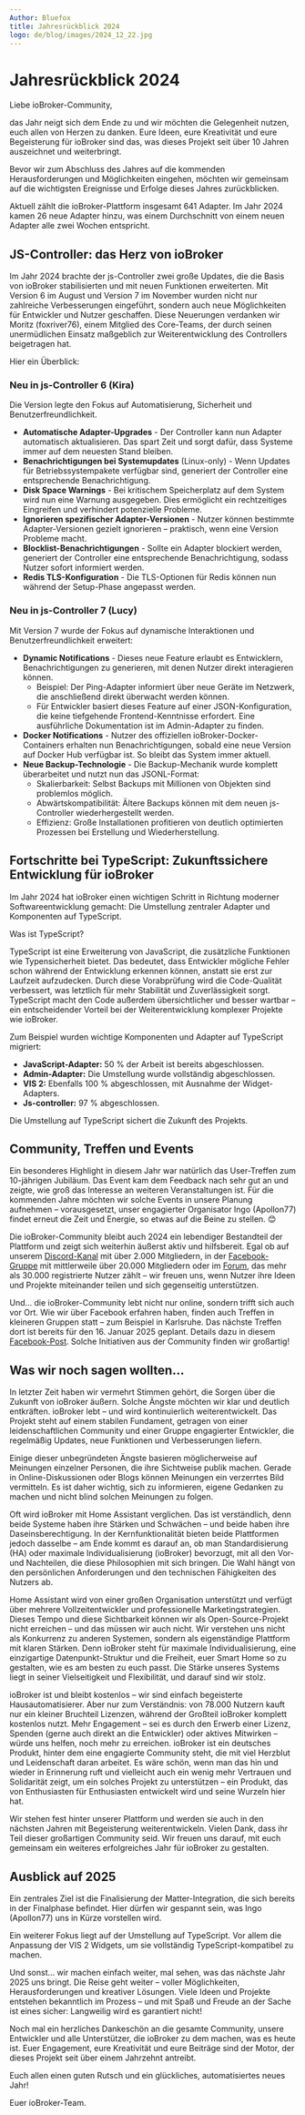 ```yaml
---
Author: Bluefox
title: Jahresrückblick 2024
logo: de/blog/images/2024_12_22.jpg
---
```

# Jahresrückblick 2024
Liebe ioBroker-Community,

das Jahr neigt sich dem Ende zu und wir möchten die Gelegenheit nutzen, euch allen von Herzen zu danken.
Eure Ideen, eure Kreativität und eure Begeisterung für ioBroker sind das, was dieses Projekt seit über 10 Jahren auszeichnet und weiterbringt.

Bevor wir zum Abschluss des Jahres auf die kommenden Herausforderungen und Möglichkeiten eingehen, möchten wir gemeinsam auf die wichtigsten Ereignisse und Erfolge dieses Jahres zurückblicken.

Aktuell zählt die ioBroker-Plattform insgesamt 641 Adapter. 
Im Jahr 2024 kamen 26 neue Adapter hinzu, was einem Durchschnitt von einem neuen Adapter alle zwei Wochen entspricht. 

## JS-Controller: das Herz von ioBroker
Im Jahr 2024 brachte der js-Controller zwei große Updates, die die Basis von ioBroker stabilisierten und mit neuen Funktionen erweiterten.
Mit Version 6 im August und Version 7 im November wurden nicht nur zahlreiche Verbesserungen eingeführt, sondern auch neue Möglichkeiten für Entwickler und Nutzer geschaffen.
Diese Neuerungen verdanken wir Moritz (foxriver76), einem Mitglied des Core-Teams, der durch seinen unermüdlichen Einsatz maßgeblich zur Weiterentwicklung des Controllers beigetragen hat. 

Hier ein Überblick:

### **Neu in js-Controller 6 (Kira)**

Die Version legte den Fokus auf Automatisierung, Sicherheit und Benutzerfreundlichkeit.

* **Automatische Adapter-Upgrades** - Der Controller kann nun Adapter automatisch aktualisieren. Das spart Zeit und sorgt dafür, dass Systeme immer auf dem neuesten Stand bleiben. 
* **Benachrichtigungen bei Systemupdates** (Linux-only) - Wenn Updates für Betriebssystempakete verfügbar sind, generiert der Controller eine entsprechende Benachrichtigung.
* **Disk Space Warnings** - Bei kritischem Speicherplatz auf dem System wird nun eine Warnung ausgegeben. Dies ermöglicht ein rechtzeitiges Eingreifen und verhindert potenzielle Probleme. 
* **Ignorieren spezifischer Adapter-Versionen** - Nutzer können bestimmte Adapter-Versionen gezielt ignorieren – praktisch, wenn eine Version Probleme macht.
* **Blocklist-Benachrichtigungen** - Sollte ein Adapter blockiert werden, generiert der Controller eine entsprechende Benachrichtigung, sodass Nutzer sofort informiert werden.
* **Redis TLS-Konfiguration** - Die TLS-Optionen für Redis können nun während der Setup-Phase angepasst werden.

### **Neu in js-Controller 7 (Lucy)**

Mit Version 7 wurde der Fokus auf dynamische Interaktionen und Benutzerfreundlichkeit erweitert:
* **Dynamic Notifications** - Dieses neue Feature erlaubt es Entwicklern, Benachrichtigungen zu generieren, mit denen Nutzer direkt interagieren können.
    * Beispiel: Der Ping-Adapter informiert über neue Geräte im Netzwerk, die anschließend direkt überwacht werden können.
    * Für Entwickler basiert dieses Feature auf einer JSON-Konfiguration, die keine tiefgehende Frontend-Kenntnisse erfordert. Eine ausführliche Dokumentation ist im Admin-Adapter zu finden.
* **Docker Notifications** - Nutzer des offiziellen ioBroker-Docker-Containers erhalten nun Benachrichtigungen, sobald eine neue Version auf Docker Hub verfügbar ist. So bleibt das System immer aktuell.
* **Neue Backup-Technologie** - Die Backup-Mechanik wurde komplett überarbeitet und nutzt nun das JSONL-Format:
    * Skalierbarkeit: Selbst Backups mit Millionen von Objekten sind problemlos möglich.
    * Abwärtskompatibilität: Ältere Backups können mit dem neuen js-Controller wiederhergestellt werden.
    * Effizienz: Große Installationen profitieren von deutlich optimierten Prozessen bei Erstellung und Wiederherstellung.

## Fortschritte bei TypeScript: Zukunftssichere Entwicklung für ioBroker

Im Jahr 2024 hat ioBroker einen wichtigen Schritt in Richtung moderner Softwareentwicklung gemacht: Die Umstellung zentraler Adapter und Komponenten auf TypeScript.

Was ist TypeScript?

TypeScript ist eine Erweiterung von JavaScript, die zusätzliche Funktionen wie Typensicherheit bietet. 
Das bedeutet, dass Entwickler mögliche Fehler schon während der Entwicklung erkennen können, anstatt sie erst zur Laufzeit aufzudecken. 
Durch diese Vorabprüfung wird die Code-Qualität verbessert, was letztlich für mehr Stabilität und Zuverlässigkeit sorgt.
TypeScript macht den Code außerdem übersichtlicher und besser wartbar – ein entscheidender Vorteil bei der Weiterentwicklung komplexer Projekte wie ioBroker.

Zum Beispiel wurden wichtige Komponenten und Adapter auf TypeScript migriert:

* **JavaScript-Adapter:** 50 % der Arbeit ist bereits abgeschlossen.
* **Admin-Adapter:** Die Umstellung wurde vollständig abgeschlossen.
* **VIS 2:** Ebenfalls 100 % abgeschlossen, mit Ausnahme der Widget-Adapters.
* **Js-controller:** 97 % abgeschlossen.

Die Umstellung auf TypeScript sichert die Zukunft des Projekts.

## Community, Treffen und Events
Ein besonderes Highlight in diesem Jahr war natürlich das User-Treffen zum 10-jährigen Jubiläum. 
Das Event kam dem Feedback nach sehr gut an und zeigte, wie groß das Interesse an weiteren Veranstaltungen ist. 
Für die kommenden Jahre möchten wir solche Events in unsere Planung aufnehmen – 
vorausgesetzt, unser engagierter Organisator Ingo (Apollon77) findet erneut die Zeit und Energie, so etwas auf die Beine zu stellen. 😊

Die ioBroker-Community bleibt auch 2024 ein lebendiger Bestandteil der Plattform und zeigt sich weiterhin äußerst aktiv und hilfsbereit. 
Egal ob auf unserem [Discord-Kanal](https://discord.com/invite/HwUCwsH) mit über 2.000 Mitgliedern,
in der [Facebook-Gruppe](https://www.facebook.com/groups/440499112958264) mit mittlerweile über 20.000 Mitgliedern oder im [Forum](https://forum.iobroker.net/category/4/deutsch), 
das mehr als 30.000 registrierte Nutzer zählt – wir freuen uns, wenn Nutzer ihre Ideen und Projekte miteinander teilen und sich gegenseitig unterstützen.

Und... die ioBroker-Community lebt nicht nur online, sondern trifft sich auch vor Ort.
Wie wir über Facebook erfahren haben, finden auch Treffen in kleineren Gruppen statt – zum Beispiel in Karlsruhe. 
Das nächste Treffen dort ist bereits für den 16. Januar 2025 geplant.
Details dazu in diesem [Facebook-Post](https://www.facebook.com/groups/440499112958264/permalink/2430520600622762/?rdid=zhb8LwR9ney1VfTU).
Solche Initiativen aus der Community finden wir großartig! 

## Was wir noch sagen wollten...

In letzter Zeit haben wir vermehrt Stimmen gehört, die Sorgen über die Zukunft von ioBroker äußern.
Solche Ängste möchten wir klar und deutlich entkräften. ioBroker lebt – und wird kontinuierlich weiterentwickelt.
Das Projekt steht auf einem stabilen Fundament, getragen von einer leidenschaftlichen Community und einer Gruppe engagierter Entwickler, die regelmäßig Updates, neue Funktionen und Verbesserungen liefern.

Einige dieser unbegründeten Ängste basieren möglicherweise auf Meinungen einzelner Personen, die ihre Sichtweise publik machen.
Gerade in Online-Diskussionen oder Blogs können Meinungen ein verzerrtes Bild vermitteln.
Es ist daher wichtig, sich zu informieren, eigene Gedanken zu machen und nicht blind solchen Meinungen zu folgen. 

Oft wird ioBroker mit Home Assistant verglichen.
Das ist verständlich, denn beide Systeme haben ihre Stärken und Schwächen – und beide haben ihre Daseinsberechtigung.
In der Kernfunktionalität bieten beide Plattformen jedoch dasselbe – am Ende kommt es darauf an, ob man Standardisierung (HA) oder maximale Individualisierung (ioBroker) bevorzugt,
mit all den Vor- und Nachteilen, die diese Philosophien mit sich bringen.
Die Wahl hängt von den persönlichen Anforderungen und den technischen Fähigkeiten des Nutzers ab.

Home Assistant wird von einer großen Organisation unterstützt und verfügt über mehrere Vollzeitentwickler und professionelle Marketingstrategien. 
Dieses Tempo und diese Sichtbarkeit können wir als Open-Source-Projekt nicht erreichen – und das müssen wir auch nicht. 
Wir verstehen uns nicht als Konkurrenz zu anderen Systemen, sondern als eigenständige Plattform mit klaren Stärken. 
Denn ioBroker steht für maximale Individualisierung, eine einzigartige Datenpunkt-Struktur und die Freiheit, euer Smart Home so zu gestalten, wie es am besten zu euch passt. 
Die Stärke unseres Systems liegt in seiner Vielseitigkeit und Flexibilität, und darauf sind wir stolz. 

ioBroker ist und bleibt kostenlos – wir sind einfach begeisterte Hausautomatisierer.
Aber nur zum Verständnis: von 78.000 Nutzern kauft nur ein kleiner Bruchteil Lizenzen, während der Großteil ioBroker komplett kostenlos nutzt.
Mehr Engagement – sei es durch den Erwerb einer Lizenz, Spenden (gerne auch direkt an die Entwickler) oder aktives Mitwirken – würde uns helfen, noch mehr zu erreichen.
ioBroker ist ein deutsches Produkt, hinter dem eine engagierte Community steht, die mit viel Herzblut und Leidenschaft daran arbeitet.
Es wäre schön, wenn man das hin und wieder in Erinnerung ruft und vielleicht auch ein wenig mehr Vertrauen und Solidarität zeigt, um ein solches Projekt zu unterstützen – ein Produkt,
das von Enthusiasten für Enthusiasten entwickelt wird und seine Wurzeln hier hat.

Wir stehen fest hinter unserer Plattform und werden sie auch in den nächsten Jahren mit Begeisterung weiterentwickeln. 
Vielen Dank, dass ihr Teil dieser großartigen Community seid.
Wir freuen uns darauf, mit euch gemeinsam ein weiteres erfolgreiches Jahr für ioBroker zu gestalten.

## Ausblick auf 2025
 
Ein zentrales Ziel ist die Finalisierung der Matter-Integration, die sich bereits in der Finalphase befindet. 
Hier dürfen wir gespannt sein, was Ingo (Apollon77) uns in Kürze vorstellen wird.

Ein weiterer Fokus liegt auf der Umstellung auf TypeScript. Vor allem die Anpassung der VIS 2 Widgets, um sie vollständig TypeScript-kompatibel zu machen.

Und sonst… wir machen einfach weiter, mal sehen, was das nächste Jahr 2025 uns bringt. 
Die Reise geht weiter – voller Möglichkeiten, Herausforderungen und kreativer Lösungen. 
Viele Ideen und Projekte entstehen bekanntlich im Prozess – und mit Spaß und Freude an der Sache ist eines sicher: Langweilig wird es garantiert nicht!

Noch mal ein herzliches Dankeschön an die gesamte Community, unsere Entwickler und alle Unterstützer, die ioBroker zu dem machen, was es heute ist. 
Euer Engagement, eure Kreativität und eure Beiträge sind der Motor, der dieses Projekt seit über einem Jahrzehnt antreibt.

Euch allen einen guten Rutsch und ein glückliches, automatisiertes neues Jahr!

Euer ioBroker-Team.
